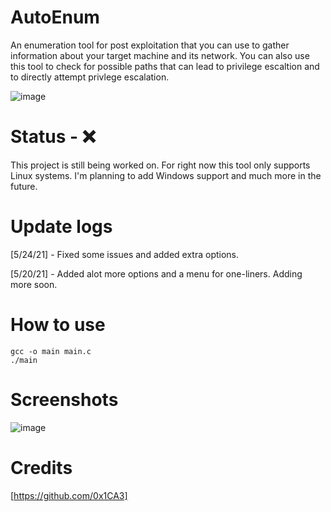 # AutoEnum
An enumeration tool for post exploitation that you can use to gather information about your target machine and its network. You can also use this tool to check for possible paths that can lead to privilege escaltion and to directly attempt privlege escalation.

![image](https://user-images.githubusercontent.com/78043996/118904311-9c0d3700-b8e7-11eb-833f-1f3daf18c5c5.png)

# Status - ❌
This project is still being worked on. For right now this tool only supports Linux systems. I'm planning to add Windows support and much more in the future.

# Update logs
[5/24/21] - Fixed some issues and added extra options.

[5/20/21] - Added alot more options and a menu for one-liners. Adding more soon.

# How to use
```
gcc -o main main.c
./main
```
# Screenshots
![image](https://user-images.githubusercontent.com/78043996/119426054-8d06fa00-bcd6-11eb-884d-7886f2287044.png)

# Credits
[https://github.com/0x1CA3]
